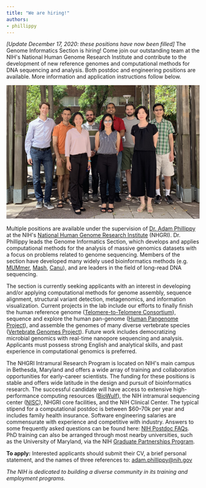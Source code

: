 ```yaml
---
title: "We are hiring!"
authors:
- phillippy
---
```

*[Update December 17, 2020: these positions have now been filled]*
The Genome Informatics Section is hiring! Come join our outstanding team at the NIH's National Human Genome Research Institute and contribute to the development of new reference genomes and computational methods for DNA sequencing and analysis. Both postdoc and engineering positions are available. More information and application instructions follow below.

<!--excerpt-->

![alt text](/img/lab2019.jpg "Phillippy Lab 2019")

Multiple positions are available under the supervision of [Dr. Adam Phillippy](/people/phillippy) at the NIH's [National Human Genome Research Institute](https://www.genome.gov/dir/) (NHGRI). Dr. Phillippy leads the Genome Informatics Section, which develops and applies computational methods for the analysis of massive genomics datasets with a focus on problems related to genome sequencing. Members of the section have developed many widely used bioinformatics methods (e.g. [MUMmer](https://doi.org/10.1186/gb-2004-5-2-r12), [Mash](https://dx.doi.org/10.1186/s13059-016-0997-x), [Canu](https://doi.org/10.1101/gr.215087.116)), and are leaders in the field of long-read DNA sequencing.

The section is currently seeking applicants with an interest in developing and/or applying computational methods for genome assembly, sequence alignment, structural variant detection, metagenomics, and information visualization. Current projects in the lab include our efforts to finally finish the human reference genome ([Telomere-to-Telomere Consortium](https://sites.google.com/ucsc.edu/t2tworkinggroup)), sequence and explore the human pan-genome ([Human Pangenome Project](https://www.genome.gov/news/news-release/NIH-funds-centers-for-advancing-sequence-of-human-genome-reference)), and assemble the genomes of many diverse vertebrate species ([Vertebrate Genomes Project](https://vertebrategenomesproject.org)). Future work includes democratizing microbial genomics with real-time nanopore sequencing and analysis. Applicants must possess strong English and analytical skills, and past experience in computational genomics is preferred.

The NHGRI Intramural Research Program is located on NIH's main campus in Bethesda, Maryland and offers a wide array of training and collaboration opportunities for early-career scientists. The funding for these positions is stable and offers wide latitude in the design and pursuit of bioinformatics research. The successful candidate will have access to extensive high-performance computing resources ([BioWulf](https://hpc.nih.gov/)), the NIH intramural sequencing center ([NISC](https://www.nisc.nih.gov/)), NHGRI core facilities, and the NIH Clinical Center. The typical stipend for a computational postdoc is between $60–70k per year and includes family health insurance. Software engineering salaries are commensurate with experience and competitive with industry. Answers to some frequently asked questions can be found here: [NIH Postdoc FAQs](https://www.training.nih.gov/resources/faqs/postdoc_irp). PhD training can also be arranged through most nearby universities, such as the University of Maryland, via the NIH [Graduate Partnerships Program](https://www.training.nih.gov/programs/gpp).

**To apply:** Interested applicants should submit their CV, a brief personal statement, and the names of three references to: adam.phillippy@nih.gov

*The NIH is dedicated to building a diverse community in its training and employment programs.*
